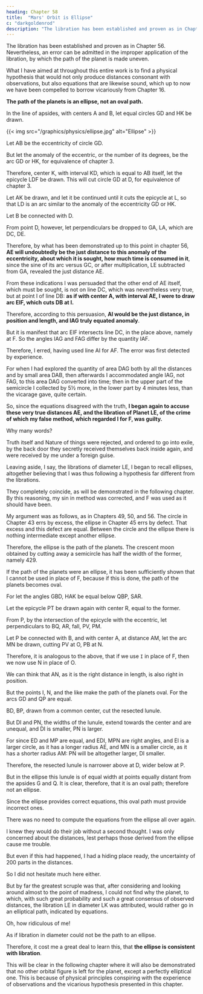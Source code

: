 ```yaml
---
heading: Chapter 58
title:  "Mars' Orbit is Ellipse"
c: "darkgoldenrod"
description: "The libration has been established and proven as in Chapter 56. Nevertheless, an error can be admitted in the improper application of the libration, by which the path of the planet is made uneven."
---
```



The libration has been established and proven as in Chapter 56. Nevertheless, an error can be admitted in the improper application of the libration, by which the path of the planet is made uneven.

<!-- Truly, with Virgil as my authority, I sing of these things about Nature from her own lips. For the closer one comes to her, the more playful games she devises, the more she entangles herself in various bypaths, and just when she is about to be grasped, she slips away. Yet, she does not cease to invite one to grasp her, as if she delights in my errors. -->

What I have aimed at throughout this entire work is to find a physical hypothesis that would not only produce distances consonant with observations, but also equations that are likewise sound, which up to now we have been compelled to borrow vicariously from Chapter 16. 

<!-- But in attempting the same thing by means of this very true hypothesis as well, by a false method, I have again begun to tremble over the whole framework of the universe.  -->

**The path of the planets is an ellipse, not an oval path.**
<!-- hunchbacked -->

<!-- Truly, Galatea, a mischievous girl, seeks me out, and flees to the willows, and desires to be seen before me. -->

In the line of apsides, with centers A and B, let equal circles GD and HK be drawn.

{{< img src="/graphics/physics/ellipse.jpg" alt="Ellipse" >}}

Let AB be the eccentricity of circle GD. 

But let the anomaly of the eccentric, or the number of its degrees, be the arc GD or HK, for equivalence of chapter 3. 

Therefore, center K, with interval KD, which is equal to AB itself, let the epicycle LDF be drawn. This will cut circle GD at D, for equivalence of chapter 3. 

Let AK be drawn, and let it be continued until it cuts the epicycle at L, so that LD is an arc similar to the anomaly of the eccentricity GD or HK.

Let B be connected with D. 

From point D, however, let perpendiculars be dropped to GA, LA, which are DC, DE. 

Therefore, by what has been demonstrated up to this point in chapter 56, **AE will undoubtedly be the just distance to this anomaly of the eccentricity, about which it is sought, how much time is consumed in it**, since the sine of its arc versus GC, or after multiplication, LE subtracted from GA, revealed the just distance AE.

From these indications I was persuaded that the other end of AE itself, which must be sought, is not on line DC, which was nevertheless very true, but at point I of line DB: **as if with center A, with interval AE, I were to draw arc EIF, which cuts DB at I.** 

Therefore, according to this persuasion, **AI would be the just distance, in position and length, and IAG truly equated anomaly**. 

But it is manifest that arc EIF intersects line DC, in the place above, namely at F. So the angles IAG and FAG differ by the quantity IAF.

Therefore, I erred, having used line AI for AF. The error was first detected by experience.

For when I had explored the quantity of area DAG both by all the distances and by small area DAB, then afterwards I accommodated angle IAG, not FAG, to this area DAG converted into time; then in the upper part of the semicircle I collected by 5½ more, in the lower part by 4 minutes less, than the vicarage gave, quite certain. 

So, since the equations disagreed with the truth, **I began again to accuse these very true distances AE, and the libration of Planet LE, of the crime of which my false method, which regarded I for F, was guilty.** 

Why many words? 

Truth itself and Nature of things were rejected, and ordered to go into exile, by the back door they secretly received themselves back inside again, and were received by me under a foreign guise. 

Leaving aside, I say, the librations of diameter LE, I began to recall ellipses, altogether believing that I was thus following a hypothesis far different from the librations.

They completely coincide, as will be demonstrated in the following chapter.  By this reasoning, my sin in method was corrected, and F was used as it should have been.



My argument was as follows, as in Chapters 49, 50, and 56. The circle in Chapter 43 errs by excess, the ellipse in Chapter 45 errs by defect. That excess and this defect are equal. Between the circle and the ellipse there is nothing intermediate except another ellipse. 

Therefore, the ellipse is the path of the planets. The crescent moon obtained by cutting away a semicircle has half the width of the former, namely 429.



If the path of the planets were an ellipse, it has been sufficiently shown that I cannot be used in place of F, because if this is done, the path of the planets becomes oval.



For let the angles GBD, HAK be equal below QBP, SAR.

Let the epicycle PT be drawn again with center R, equal to the former.

From P, by the intersection of the epicycle with the eccentric, let perpendiculars to BQ, AR, fall, PV, PM.

Let P be connected with B, and with center A, at distance AM, let the arc MN be drawn, cutting PV at O, PB at N. 

Therefore, it is analogous to the above, that if we use `I` in place of F, then we now use N in place of O. 

We can think that AN, as it is the right distance in length, is also right in position. 

But the points I, N, and the like make the path of the planets oval. For the arcs GD and QP are equal.

BD, BP, drawn from a common center, cut the resected lunule. 

But DI and PN, the widths of the lunule, extend towards the center and are unequal, and DI is smaller, PN is larger. 

For since ED and MP are equal, and EDI, MPN are right angles, and El is a larger circle, as it has a longer radius AE, and MN is a smaller circle, as it has a shorter radius AM: PN will be altogether larger, DI smaller. 

Therefore, the resected lunule is narrower above at D, wider below at P. 

But in the ellipse this lunule is of equal width at points equally distant from the apsides G and Q. It is clear, therefore, that it is an oval path; therefore not an ellipse.
 <!-- hunchbacked -->


Since the ellipse provides correct equations, this oval path must provide incorrect ones.
 <!-- hunchbacked -->

There was no need to compute the equations from the ellipse all over again. 

I knew they would do their job without a second thought. I was only concerned about the distances, lest perhaps those derived from the ellipse cause me trouble. 

But even if this had happened, I had a hiding place ready, the uncertainty of 200 parts in the distances. 

So I did not hesitate much here either. 

But by far the greatest scruple was that, after considering and looking around almost to the point of madness, I could not find why the planet, to which, with such great probability and such a great consensus of observed distances, the libration LE in diameter LK was attributed, would rather go in an elliptical path, indicated by equations. 

Oh, how ridiculous of me! 

As if libration in diameter could not be the path to an ellipse. 

Therefore, it cost me a great deal to learn this, that **the ellipse is consistent with libration**. 

This will be clear in the following chapter where it will also be demonstrated that no other orbital figure is left for the planet, except a perfectly elliptical one. This is because of physical principles conspiring with the experience of observations and the vicarious hypothesis presented in this chapter.



<!-- ## Argument

My argument was as follows, as in chapters 49, 50, and 51. 

The circle in chapter 48 errs by excess. The ellipse in chapter 45 errs by defect. 

That excess and this defect are equal. 

Between the circle and the ellipse, there is nothing intermediate except another ellipse. 

Therefore, the ellipse is the path of the planets. 

The crescent moon obtained by cutting away a semicircle has half the width of the former, namely 429.

If the path of the planets were an ellipse, it has been sufficiently shown that I cannot be used in place of F, because if this is done, the path of the planets becomes hunchbacked. 

For let the angles GBD, HAK be equal below QBP, SAR. With center R, let the epicycle PT be drawn again, equal to the former. 

From P, by the intersection of the epicycle with the eccentric, let perpendiculars to BQ, AR, fall, PV, PM. 

Let P be connected with B, and with center A, at distance AM, let the arc MN be drawn, cutting PV at O, PB at N. 

Therefore, it is analogous to the above, that if we use I in place of F, then we now use N in place of O. 

We can think that AN, as it is the right distance in length, is also right in position. 

But the points I, N, and the like make the path of the planets hunchbacked. 

For the arcs GD and QP are equal. And BD, BP, drawn from a common center, cut the resected lunule. 

But DI and PN, the widths of the lunule, extend towards the center and are unequal, and DI is smaller, PN is larger. 

For since ED and MP are equal, and EDI, MPN are right angles, and El is a larger circle, as it has a longer radius AE, and MN is a smaller circle, as it has a shorter radius AM: PN will be altogether larger, DI smaller.

Therefore, the resected lunule is narrower above at D, wider below at P. 

But in the ellipse this lunule is of equal width at points equally distant from the apsides G and Q. 

It is clear, therefore, that it is a hunchbacked path, not an ellipse.

Since the ellipse provides correct equations, this hunchbacked path must provide incorrect ones.

There was no need to compute the equations from the ellipse all over again. 

I knew they would do their job without a second thought. I was only concerned about the distances, lest perhaps those derived from the ellipse cause me trouble. But even if this had happened, I had a hiding place ready, the uncertainty of 200 parts in the distances. So I did not hesitate much here either. But by far the greatest scruple was that, after considering and looking around almost to the point of madness, I could not find why the planet, to which, with such great probability and such a great consensus of observed distances, the libration LE in diameter LK was attributed, would rather go in an elliptical path, indicated by equations. Oh, how ridiculous of me! As if libration in diameter could not be the path to an ellipse. Therefore, it cost me a great deal to learn this, that the ellipse is consistent with libration; as will be clear in the following chapter: where it will also be demonstrated that no other orbital figure is left for the planet, except a perfectly elliptical one; with reasons derived from physical principles conspiring with the experience of observations and the vicarious hypothesis presented in this chapter.
 -->